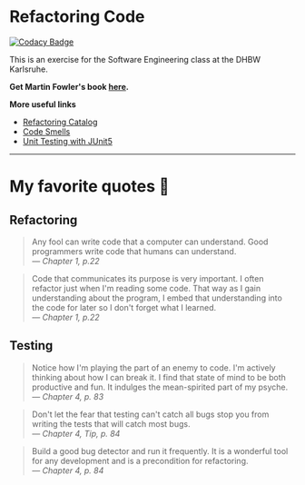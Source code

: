 # Refactoring Code
[![Codacy Badge](https://app.codacy.com/project/badge/Grade/7566f4d3507c40bcb8e24a53839ef3ec)](https://www.codacy.com/gh/Ordinateur-Hack/refactoring-fowler/dashboard?utm_source=github.com&amp;utm_medium=referral&amp;utm_content=Ordinateur-Hack/refactoring-fowler&amp;utm_campaign=Badge_Grade)

This is an exercise for the Software Engineering class at the DHBW Karlsruhe.

**Get Martin Fowler's book [here](http://silab.fon.bg.ac.rs/wp-content/uploads/2016/10/Refactoring-Improving-the-Design-of-Existing-Code-Addison-Wesley-Professional-1999.pdf).**

**More useful links**
- [Refactoring Catalog](https://refactoring.com/catalog/)
- [Code Smells](https://sourcemaking.com/refactoring/smells)
- [Unit Testing with JUnit5](https://www.vogella.com/tutorials/JUnit/article.html#junitsetup)

---

# My favorite quotes 📘
## Refactoring
> Any fool can write code that a computer can understand. Good programmers write code that humans can understand.
<br>*— Chapter 1, p.22*

> Code that communicates its purpose is very important. I often refactor just when I'm reading some code. That way as I gain understanding about the program, I embed that understanding into the code for later so I don't forget what I learned.
<br>*— Chapter 1, p.22*

## Testing
> Notice how I'm playing the part of an enemy to code. I'm actively thinking about how I can break it. I find that state of mind to be both productive and fun. It indulges the mean-spirited part of my psyche.
<br>*— Chapter 4, p. 83*

> Don't let the fear that testing can't catch all bugs stop you from writing the tests that  will catch most bugs.
<br>*— Chapter 4, Tip, p. 84*

> Build a good bug detector and run it frequently. It is a wonderful tool for any development and is a precondition for refactoring.
<br>*— Chapter 4, p. 84*
